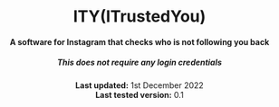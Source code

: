 <center>
    <h1 align="center">ITY(ITrustedYou)</h1>
    <h4 align="center">A software for <strong>Instagram</strong> that checks who is not following you back</h4>
    <h5 align="center">This does not require any login credentials</h5>
    <p align="center">
        <strong>Last updated:</strong> 1st December 2022<br>
        <strong>Last tested version:</strong> 0.1
    </p> 
</center>
